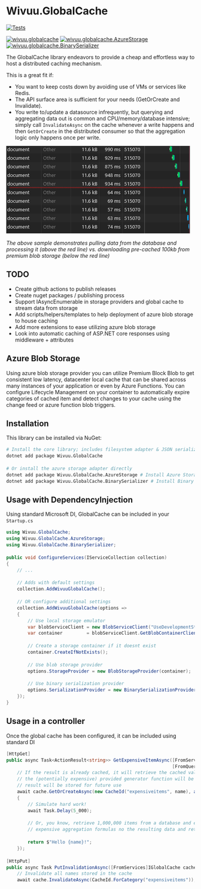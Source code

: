# Wivuu.GlobalCache
[![Tests](https://github.com/wivuu/Wivuu.GlobalCache/workflows/Tests/badge.svg)](https://github.com/wivuu/Wivuu.GlobalCache/actions?query=workflow%3ATests)

[![wivuu.globalcache](https://img.shields.io/nuget/v/wivuu.globalcache.svg?label=wivuu.globalcache)](https://www.nuget.org/packages/Wivuu.GlobalCache/)
[![wivuu.globalcache.AzureStorage](https://img.shields.io/nuget/v/wivuu.globalcache.azurestorage.svg?label=wivuu.globalcache.azurestorage)](https://www.nuget.org/packages/Wivuu.GlobalCache.AzureStorage)
[![wivuu.globalcache.BinarySerializer](https://img.shields.io/nuget/v/wivuu.globalcache.binaryserializer.svg?label=wivuu.globalcache.binaryserializer)](https://www.nuget.org/packages/Wivuu.GlobalCache.BinarySerializer)


The GlobalCache library endeavors to provide a cheap and effortless way to host a distributed caching mechanism.

This is a great fit if:
- You want to keep costs down by avoiding use of VMs or services like Redis.
- The API surface area is sufficient for your needs (GetOrCreate and Invalidate).
- You write to/update a datasource infrequently, but querying and aggregating data out is common and CPU/memory/database intensive; simply call `InvalidateAsync` on the cache whenever a write happens and then `GetOrCreate` in the distributed consumer so that the aggregation logic only happens once per write.

![](images/2020-06-25-10-24-55.png)

*The above sample demonstrates pulling data from the database and processing it (above the red line) vs. downloading pre-cached 100kb from premium blob storage (below the red line)*

## TODO
- Create github actions to publish releases
- Create nuget packages / publishing process
- Support IAsyncEnumerable in storage providers and global cache to stream data from storage
- Add scripts/helpers/templates to help deployment of azure blob storage to house caching
- Add more extensions to ease utilizing azure blob storage
- Look into automatic caching of ASP.NET core responses using middleware + attributes

## Azure Blob Storage
Using azure blob storage provider you can utilize Premium Block Blob to get consistent low latency, datacenter local cache that can be shared across many instances of your application or even by Azure Functions. You can configure Lifecycle Management on your container to automatically expire categories of cached item and detect changes to your cache using the change feed or azure function blob triggers. 

## Installation

This library can be installed via NuGet:

```sh
# Install the core library; includes filesystem adapter & JSON serializer
dotnet add package Wivuu.GlobalCache 

# Or install the azure storage adapter directly
dotnet add package Wivuu.GlobalCache.AzureStorage # Install Azure Storage adapter
dotnet add package Wivuu.GlobalCache.BinarySerializer # Install Binary Serialization adapter
```

## Usage with DependencyInjection

Using standard Microsoft DI, GlobalCache can be included in your `Startup.cs`

```C#
using Wivuu.GlobalCache;
using Wivuu.GlobalCache.AzureStorage;
using Wivuu.GlobalCache.BinarySerializer;

public void ConfigureServices(IServiceCollection collection)
{
    // ...

    // Adds with default settings
    collection.AddWivuuGlobalCache();

    // OR configure additional settings
    collection.AddWivuuGlobalCache(options =>
    {
        // Use local storage emulator 
        var blobServiceClient = new BlobServiceClient("UseDevelopmentStorage=true");
        var container         = blobServiceClient.GetBlobContainerClient("globalcache");

        // Create a storage container if it doesnt exist
        container.CreateIfNotExists();

        // Use blob storage provider
        options.StorageProvider = new BlobStorageProvider(container);

        // Use binary serialization provider
        options.SerializationProvider = new BinarySerializationProvider();
    });
}
```

## Usage in a controller

Once the global cache has been configured, it can be included using standard DI

```C#
[HttpGet]
public async Task<ActionResult<string>> GetExpensiveItemAsync([FromServices]IGlobalCache cache, 
                                                              [FromQuery]string name) =>
    // If the result is already cached, it will retrieve the cached value, otherwise
    // the (potentially expensive) provided generator function will be invoked and then the
    // result will be stored for future use
    await cache.GetOrCreateAsync(new CacheId("expensiveitems", name), async () =>
    {
        // Simulate hard work!
        await Task.Delay(5_000);

        // Or, you know, retrieve 1,000,000 items from a database and execute
        // expensive aggregation formulas no the resulting data and return it.

        return $"Hello {name}!";
    });

[HttpPut]
public async Task PutInvalidationAsync([FromServices]IGlobalCache cache) =>
    // Invalidate all names stored in the cache
    await cache.InvalidateAsync(CacheId.ForCategory("expensiveitems"));
```
